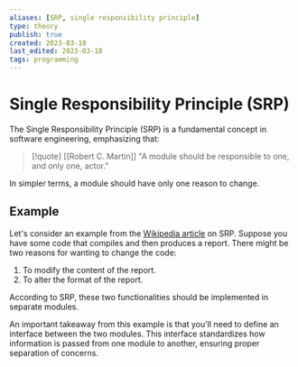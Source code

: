 ```yaml
---
aliases: [SRP, single responsibility principle]
type: theory
publish: true
created: 2023-03-18
last_edited: 2023-03-18
tags: programming
---
```

# Single Responsibility Principle (SRP)

The Single Responsibility Principle (SRP) is a fundamental concept in software engineering, emphasizing that:

>[!quote] [[Robert C. Martin]]
>"A module should be responsible to one, and only one, actor."

In simpler terms, a module should have only one reason to change.

## Example

Let's consider an example from the [Wikipedia article](https://en.wikipedia.org/wiki/Single-responsibility_principle) on SRP. Suppose you have some code that compiles and then produces a report. There might be two reasons for wanting to change the code:

1.  To modify the content of the report.
2.  To alter the format of the report.

According to SRP, these two functionalities should be implemented in separate modules.

An important takeaway from this example is that you'll need to define an interface between the two modules. This interface standardizes how information is passed from one module to another, ensuring proper separation of concerns.